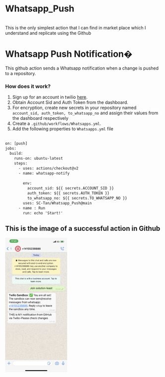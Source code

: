 # Whatsapp_Push

<br>
This is the only simplest action that I can find in market place which I understand and replicate using the Github<br>

<h1 align="Left">Whatsapp Push Notification�</h1>

This github action sends a Whatsapp notification when a change is pushed to a repository.

### How does it work?
1. Sign up for an account in twilio [here](https://www.twilio.com/).  
2. Obtain Account Sid and Auth Token from the dashboard.
3. For encryption, create new secrets in your repository named ```account_sid, auth_token, to_whatsapp_no``` 
and assign their values from the dashboard respectively 
4. Create a ```.github/workflows/Whatsapps.yml```.  
5. Add the following properties to ```Whatsapps.yml``` file   

```name: When any change is made in the master branch, a message is sent to the Whatsapp. (see image on whatsapp below)

on: [push]
jobs:
  build:
    runs-on: ubuntu-latest
    steps:
      - uses: actions/checkout@v2
      - name: whatsapp-notify
   
        env:
          account_sid: ${{ secrets.ACCOUNT_SID }}
          auth_token: ${{ secrets.AUTH_TOKEN }}
          to_whatsapp_no: ${{ secrets.TO_WHATSAPP_NO }}
        uses: SC-Tan/Whatsapp_Push@main
      - name : Run
        run: echo 'Start!'
```

## This is the image of a successful action in Github

<img src="Apps Photo.png" width="200">


